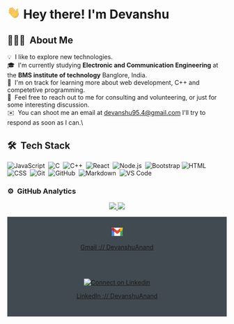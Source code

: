 
<h1><img src="https://github.com/DevanshuAnand/DevanshuAnand/blob/main/Hi.gif?raw=true"width="30px"> Hey there! I'm Devanshu </h1>

## 👨🏻‍💻 &nbsp;About Me

💡 &nbsp;I like to explore new technologies.\
🎓 &nbsp;I'm currently studying **Electronic and Communication Engineering** at the **BMS institute of technology** Banglore, India.\
🌱 &nbsp;I'm on track for learning more about web development, C++ and competetive programming.\
💬 &nbsp;Feel free to reach out to me for consulting and volunteering, or just for some interesting discussion.\
✉️ &nbsp;You can shoot me an email at devanshu95.4@gmail.com I'll try to respond as soon as I can.\


## 🛠 &nbsp;Tech Stack


![JavaScript](https://img.shields.io/badge/-JavaScript-05122A?style=flat&logo=javascript)&nbsp;
![C](https://img.shields.io/badge/-C-05122A?style=flat&logo=C&logoColor=A8B9CC)&nbsp;
![C++](https://img.shields.io/badge/-C++-05122A?style=flat&logo=C%2B%2B&logoColor=00599C)&nbsp;
![React](https://img.shields.io/badge/-React-05122A?style=flat&logo=react)&nbsp;
![Node.js](https://img.shields.io/badge/-Node.js-05122A?style=flat&logo=node.js)&nbsp;
![Bootstrap](https://img.shields.io/badge/-Bootstrap-05122A?style=flat&logo=bootstrap&logoColor=563D7C)
![HTML](https://img.shields.io/badge/-HTML-05122A?style=flat&logo=HTML5)&nbsp;
![CSS](https://img.shields.io/badge/-CSS-05122A?style=flat&logo=CSS3&logoColor=1572B6)&nbsp;
![Git](https://img.shields.io/badge/-Git-05122A?style=flat&logo=git)&nbsp;
![GitHub](https://img.shields.io/badge/-GitHub-05122A?style=flat&logo=github)&nbsp;
![Markdown](https://img.shields.io/badge/-Markdown-05122A?style=flat&logo=markdown)&nbsp;
![VS Code](https://img.shields.io/badge/-Visual%20Studio%20Code-05122A?style=flat&logo=visual-studio-code&logoColor=007ACC)&nbsp;

### ⚙️ &nbsp;GitHub Analytics

<p align="center">
<a href="https://github.com/AVS1508">
  <img height="150em" src="https://github-readme-stats-eight-theta.vercel.app/api?username=DevanshuAnand&show_icons=true&theme=algolia&include_all_commits=true&count_private=true"/>
  <img height="150em" src="https://github-readme-stats-eight-theta.vercel.app/api/top-langs/?username=DevanshuAnand&layout=compact&langs_count=8&theme=algolia"/>
</a>
</p>                                                                                                       

<div align="center" style="background:#414a50; padding: 25px 0;">
    <a href="devanshu95.4@gmail.com">
        <img src="https://github.com/DevanshuAnand/DevanshuAnand/blob/main/gmail2.png?raw=true"width="25px" alt="Follow me on twitter">
      <p>Gmail :// DevanshuAnand</p>
    </a>
  </div>
  <div align="center" style="background:#414a50; padding: 25px 0;">
     <a href="https://www.linkedin.com/in/devanshu-anand-4b8932146/">
        <img src="https://raw.githubusercontent.com/Iwi4a/iwi4a/master/assets/linkedin.svg" width="30px" alt="Connect on Linkedin">
        <p>LinkedIn :// DevanshuAnand</p>
    </a>
</div>                                                                                                                     
                                                                                                                     




